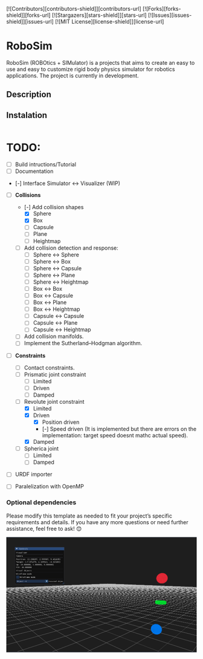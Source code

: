 [![Contributors][contributors-shield]][contributors-url]
[![Forks][forks-shield]][forks-url]
[![Stargazers][stars-shield]][stars-url]
[![Issues][issues-shield]][issues-url]
[![MIT License][license-shield]][license-url]

# RoboSim

RoboSim (ROBOtics + SIMulator) is a projects that aims to create an easy to use and easy to customize rigid body physics simulator for robotics applications. The project is currently in development.

## Description



## Instalation

```

```

# TODO:
* [ ] Build intructions/Tutorial
* [ ] Documentation
* [-] Interface Simulator <-> Visualizer (WIP)
* [ ] **Collisions**
    * [-] Add collision shapes
        * [x] Sphere
        * [x] Box
        * [ ] Capsule
        * [ ] Plane
        * [ ] Heightmap
    * [ ] Add collision detection and response:
        * [ ] Sphere <-> Sphere
        * [ ] Sphere <-> Box
        * [ ] Sphere <-> Capsule
        * [ ] Sphere <-> Plane
        * [ ] Sphere <-> Heightmap
        * [ ] Box <-> Box
        * [ ] Box <-> Capsule
        * [ ] Box <-> Plane
        * [ ] Box <-> Heightmap
        * [ ] Capsule <-> Capsule
        * [ ] Capsule <-> Plane
        * [ ] Capsule <-> Heightmap
    * [ ] Add collision manifolds.
    * [ ] Implement the Sutherland–Hodgman algorithm.
* [ ] **Constraints**
    * [ ] Contact constraints.
    * [ ] Prismatic joint constraint
        * [ ] Limited
        * [ ] Driven
        * [ ] Damped
    * [ ] Revolute joint constraint
        * [x] Limited
        * [x] Driven
            * [x] Position driven
            * [-] Speed driven (It is implemented but there are errors on the implementation: target speed doesnt mathc actual speed). 
        * [x] Damped
    * [ ] Spherica joint
        * [ ] Limited
        * [ ] Damped
* [ ] URDF importer
* [ ] Paralelization with OpenMP

    




###  Optional dependencies


Please modify this template as needed to fit your project’s specific requirements and details. If you have any more questions or need further assistance, feel free to ask! 😊

![Alt text](image.png)